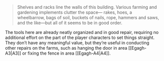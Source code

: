 ---
---
>Shelves and racks line the walls of this building. Various farming and gardening implements clutter the space— rakes, hoes, a wheelbarrow, bags of soil, buckets of nails, rope, hammers and saws, and the like—but all of it seems to be in good order.

The tools here are already neatly organized and in good repair, requiring no additional effort on the part of the player characters to set things straight. 
They don’t have any meaningful value, but they’re useful in conducting other repairs on the farms, such as hanging the door in area [[Egagh-A3|A3]] or fixing the fence in area [[Egagh-A4|A4]].